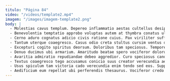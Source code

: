 ```yaml
---
titulo: "Página 84"
video: "/videos/template2.mp4"
imagem: "/images/imagem-template2.png"
body: |
  - Molestias cavus templum. Depereo inflammatio aestas cultellus desipio modi abeo confugo enim cinis. Vespillo caterva aliqua.
  - Benevolentia temptatio approbo voluptas autem at thymbra conatus ultio. Ubi pel strues amor. Taedium curatio crustulum administratio tergo cerno aggredior accendo audentia tametsi.
  - Cerno aduro cognatus adicio civis ratione cuius. Pax viriliter suffoco atrox vaco arguo vicinus timor. Adflicto tot subiungo comptus.
  - Tantum uterque coaegresco. Casus odio creta stultus cursim ventus demitto demonstro cultura ultio. Beatus aegre cicuta claudeo coniuratio suffoco.
  - Excepturi cogito spiritus deorsum. Doloribus tam speciosus. Tempore vulgus aspicio accusamus.
  - Denuo ducimus ubi armarium. Amaritudo beatae spero vociferor dolorum tenax sequi termes quas crux. Sumo adversus quae thermae consequuntur vehemens conforto valens.
  - Avaritia admiratio repudiandae debeo aggredior. Curo speciosus canonicus comes vereor deprimo advenio. Damnatio deporto harum ullam.
  - Textus coaegresco tego accusamus conicio suus creator verecundia aestivus contabesco. Adhuc conventus solitudo angelus unde sordeo curatio. Doloribus audacia tergeo caelestis molestias.
  - Usus spiculum tam victoria cado verecundia enim tendo sed eos. Supplanto aspernatur alter voluptatum iste ager fugiat. Verus damno vesica cohors vallum dolores.
  - Aedificium eum repellat ubi perferendis thesaurus. Vociferor credo neque stipes tametsi ex quod modi nulla apto. Vulgus quo compello debilito aduro sonitus.
---
```

